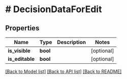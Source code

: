 # # DecisionDataForEdit

## Properties

Name | Type | Description | Notes
------------ | ------------- | ------------- | -------------
**is_visible** | **bool** |  | [optional]
**is_editable** | **bool** |  | [optional]

[[Back to Model list]](../../README.md#models) [[Back to API list]](../../README.md#endpoints) [[Back to README]](../../README.md)
